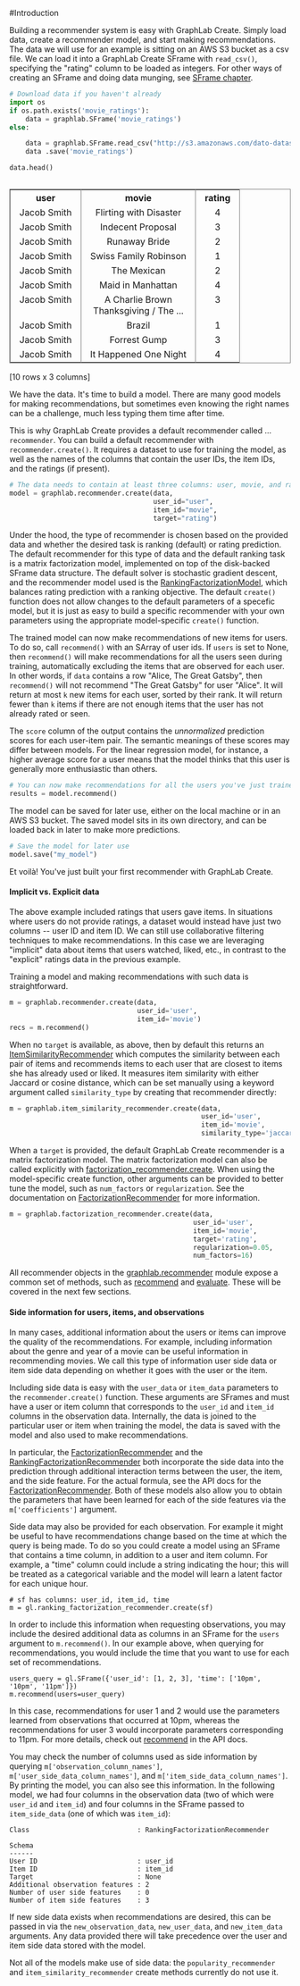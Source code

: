 #Introduction

Building a recommender system is easy with GraphLab Create.  Simply load data, create a recommender model, and start making recommendations. The data we will use for an example is sitting on an AWS S3 bucket as a csv file.  We can load it into a GraphLab Create SFrame with `read_csv()`, specifying the "rating" column to be loaded as integers.  For other ways of creating an SFrame and doing data munging, see [SFrame chapter](../sframe/tabular-data.md).


```python
# Download data if you haven't already
import os
if os.path.exists('movie_ratings'):
    data = graphlab.SFrame('movie_ratings')
else:

    data = graphlab.SFrame.read_csv("http://s3.amazonaws.com/dato-datasets/movie_ratings/training_data.csv", column_type_hints={"rating":int})
    data .save('movie_ratings')

data.head()
```

<div style="max-height:1000px;max-width:1500px;overflow:auto;"><table frame="box" rules="cols">
    <tr>
        <th style="padding-left: 1em; padding-right: 1em; text-align: center">user</th>
        <th style="padding-left: 1em; padding-right: 1em; text-align: center">movie</th>
        <th style="padding-left: 1em; padding-right: 1em; text-align: center">rating</th>
    </tr>
    <tr>
        <td style="padding-left: 1em; padding-right: 1em; text-align: center; vertical-align: top">Jacob Smith</td>
        <td style="padding-left: 1em; padding-right: 1em; text-align: center; vertical-align: top">Flirting with Disaster</td>
        <td style="padding-left: 1em; padding-right: 1em; text-align: center; vertical-align: top">4</td>
    </tr>
    <tr>
        <td style="padding-left: 1em; padding-right: 1em; text-align: center; vertical-align: top">Jacob Smith</td>
        <td style="padding-left: 1em; padding-right: 1em; text-align: center; vertical-align: top">Indecent Proposal</td>
        <td style="padding-left: 1em; padding-right: 1em; text-align: center; vertical-align: top">3</td>
    </tr>
    <tr>
        <td style="padding-left: 1em; padding-right: 1em; text-align: center; vertical-align: top">Jacob Smith</td>
        <td style="padding-left: 1em; padding-right: 1em; text-align: center; vertical-align: top">Runaway Bride</td>
        <td style="padding-left: 1em; padding-right: 1em; text-align: center; vertical-align: top">2</td>
    </tr>
    <tr>
        <td style="padding-left: 1em; padding-right: 1em; text-align: center; vertical-align: top">Jacob Smith</td>
        <td style="padding-left: 1em; padding-right: 1em; text-align: center; vertical-align: top">Swiss Family Robinson</td>
        <td style="padding-left: 1em; padding-right: 1em; text-align: center; vertical-align: top">1</td>
    </tr>
    <tr>
        <td style="padding-left: 1em; padding-right: 1em; text-align: center; vertical-align: top">Jacob Smith</td>
        <td style="padding-left: 1em; padding-right: 1em; text-align: center; vertical-align: top">The Mexican</td>
        <td style="padding-left: 1em; padding-right: 1em; text-align: center; vertical-align: top">2</td>
    </tr>
    <tr>
        <td style="padding-left: 1em; padding-right: 1em; text-align: center; vertical-align: top">Jacob Smith</td>
        <td style="padding-left: 1em; padding-right: 1em; text-align: center; vertical-align: top">Maid in Manhattan</td>
        <td style="padding-left: 1em; padding-right: 1em; text-align: center; vertical-align: top">4</td>
    </tr>
    <tr>
        <td style="padding-left: 1em; padding-right: 1em; text-align: center; vertical-align: top">Jacob Smith</td>
        <td style="padding-left: 1em; padding-right: 1em; text-align: center; vertical-align: top">A Charlie Brown<br>Thanksgiving / The ...</td>
        <td style="padding-left: 1em; padding-right: 1em; text-align: center; vertical-align: top">3</td>
    </tr>
    <tr>
        <td style="padding-left: 1em; padding-right: 1em; text-align: center; vertical-align: top">Jacob Smith</td>
        <td style="padding-left: 1em; padding-right: 1em; text-align: center; vertical-align: top">Brazil</td>
        <td style="padding-left: 1em; padding-right: 1em; text-align: center; vertical-align: top">1</td>
    </tr>
    <tr>
        <td style="padding-left: 1em; padding-right: 1em; text-align: center; vertical-align: top">Jacob Smith</td>
        <td style="padding-left: 1em; padding-right: 1em; text-align: center; vertical-align: top">Forrest Gump</td>
        <td style="padding-left: 1em; padding-right: 1em; text-align: center; vertical-align: top">3</td>
    </tr>
    <tr>
        <td style="padding-left: 1em; padding-right: 1em; text-align: center; vertical-align: top">Jacob Smith</td>
        <td style="padding-left: 1em; padding-right: 1em; text-align: center; vertical-align: top">It Happened One Night</td>
        <td style="padding-left: 1em; padding-right: 1em; text-align: center; vertical-align: top">4</td>
    </tr>
</table>
[10 rows x 3 columns]<br/>
</div>


We have the data.  It's time to build a model.  There are many good models for making recommendations, but sometimes even knowing the right names can be a challenge, much less typing them time after time.

This is why GraphLab Create provides a default recommender called ... `recommender`.  You can build a default recommender with `recommender.create()`.
It requires a dataset to use for training the model, as well as the names of the columns that contain the user IDs, the item IDs, and the ratings (if present).

```python
# The data needs to contain at least three columns: user, movie, and rating.
model = graphlab.recommender.create(data,
                                    user_id="user",
                                    item_id="movie",
                                    target="rating")
```

Under the hood, the type of recommender is chosen based on the
provided data and whether the desired task is ranking (default) or
rating prediction.  The default recommender for this type of data and
the default ranking task is a matrix factorization model, implemented
on top of the disk-backed SFrame data structure.  The default solver
is stochastic gradient descent, and the recommender model used is the
[RankingFactorizationModel](https://dato.com/products/create/docs/generated/graphlab.recommender.ranking_factorization_model.RankingFactorizationModel.html), which balances rating prediction with
a ranking objective.  The default `create()` function does not allow
changes to the default parameters of a specefic model, but it is just
as easy to build a specific recommender with your own parameters using
the appropriate model-specific `create()` function.


The trained model can now make recommendations of new items for users.
To do so, call `recommend()` with an SArray of user ids.  If `users`
is set to None, then `recommend()` will make recommendations for all
the users seen during training, automatically excluding the items that
are observed for each user.  In other words, if `data` contains a row
"Alice, The Great Gatsby", then `recommend()` will not recommend "The
Great Gatsby" for user "Alice".  It will return at most `k` new items
for each user, sorted by their rank.  It will return fewer than `k`
items if there are not enough items that the user has not already
rated or seen.

The `score` column of the output contains the *unnormalized*
prediction scores for each user-item pair.  The semantic meanings of
these scores may differ between models.  For the linear regression
model, for instance, a higher average score for a user means that the
model thinks that this user is generally more enthusiastic than
others.

```python
# You can now make recommendations for all the users you've just trained on
results = model.recommend()
```

The model can be saved for later use, either on the local machine or in an AWS S3 bucket.  The saved model sits in its own directory, and can be loaded back in later to make more predictions.


```python
# Save the model for later use
model.save("my_model")
```

Et voil&agrave;! You've just built your first recommender with GraphLab Create.

#### Implicit vs. Explicit data
The above example included ratings that users gave items.
In situations where users do not provide ratings, a dataset would instead have just two columns -- user ID and item ID. We can still use collaborative filtering techniques to make recommendations. In this case we are leveraging "implicit" data about items that users watched, liked, etc., in contrast to the "explicit" ratings data in the previous example.

Training a model and making recommendations with such data is straightforward.

```python
m = graphlab.recommender.create(data,
                                user_id='user',
                                item_id='movie')
recs = m.recommend()
```

When no `target` is available, as above, then by default this returns an [ItemSimilarityRecommender](https://dato.com/products/create/docs/generated/graphlab.recommender.item_similarity_recommender.ItemSimilarityRecommender.html) which computes the similarity between each pair of items and recommends items to each user that are closest to items she has already used or liked. It measures item similarity with either Jaccard or cosine distance, which can be set
manually using a keyword argument called ``similarity_type`` by creating that
recommender directly:

```python
m = graphlab.item_similarity_recommender.create(data,
                                                user_id='user',
                                                item_id='movie',
                                                similarity_type='jaccard')
```

When a `target` is provided, the default GraphLab Create recommender is a
matrix factorization model. The matrix factorization model can also be
called explicitly with
[factorization_recommender.create](https://dato.com/products/create/docs/generated/graphlab.recommender.factorization_recommender.create.html).
When using the model-specific create function, other arguments can be
provided to better tune the model, such as `num_factors` or
`regularization`.  See the documentation on
[FactorizationRecommender](https://dato.com/products/create/docs/generated/graphlab.recommender.factorization_recommender.FactorizationRecommender.html) for more information.

```python
m = graphlab.factorization_recommender.create(data,
                                              user_id='user',
                                              item_id='movie',
                                              target='rating',
                                              regularization=0.05,
                                              num_factors=16)
```

All recommender objects in the [graphlab.recommender](https://dato.com/products/create/docs/graphlab.toolkits.recommender.html) module expose a common set of methods, such as [recommend](https://dato.com/products/create/docs/generated/graphlab.recommender.factorization_recommender.FactorizationRecommender.recommend.html#graphlab.recommender.factorization_recommender.FactorizationRecommender.recommend)
and [evaluate](https://dato.com/products/create/docs/generated/graphlab.recommender.factorization_recommender.FactorizationRecommender.evaluate.html). These will be covered in the next few sections.

#### Side information for users, items, and observations

In many cases, additional information about the users or items can
improve the quality of the recommendations.  For example, including
information about the genre and year of a movie can be useful
information in recommending movies.  We call this type of information
user side data or item side data depending on whether it goes with the
user or the item.

Including side data is easy with the `user_data` or `item_data`
parameters to the `recommender.create()` function.  These arguments
are SFrames and must have a user or item column that corresponds to
the `user_id` and `item_id` columns in the observation data.  Internally,
the data is joined to the particular user or item when training the
model, the data is saved with the model and also used to make
recommendations.

In particular, the
[FactorizationRecommender](https://dato.com/products/create/docs/generated/graphlab.recommender.factorization_recommender.FactorizationRecommender.html) and the [RankingFactorizationRecommender](https://dato.com/products/create/docs/generated/graphlab.recommender.ranking_factorization_recommender.RankingFactorizationRecommender.html) both incorporate the side data into the prediction through additional interaction terms between the user, the item, and the side feature. For the actual formula, see the API docs for the [FactorizationRecommender](https://dato.com/products/create/docs/generated/graphlab.recommender.factorization_recommender.FactorizationRecommender.html). Both of these models also allow you to obtain the parameters that have been learned for each of the side features via the `m['coefficients']` argument.

Side data may also be provided for each observation. For example it might be useful to have recommendations change based on the time at which the query is being made. To do so you could create a model using an SFrame that contains a time column, in addition to a user and item column. For example, a "time" column could include a string indicating the hour; this will be treated as a categorical variable and the model will learn a latent factor for each unique hour.

```
# sf has columns: user_id, item_id, time
m = gl.ranking_factorization_recommender.create(sf)
```

In order to include this information when requesting observations, you may include the desired additional data as columns in an SFrame for the `users` argument to `m.recommend()`. In our example above, when querying for recommendations, you would include the time that you want to use for each set of recommendations.

```
users_query = gl.SFrame({'user_id': [1, 2, 3], 'time': ['10pm', '10pm', '11pm']})
m.recommend(users=user_query)
```

In this case, recommendations for user 1 and 2 would use the parameters learned from observations that occurred at 10pm, whereas the recommendations for user 3 would incorporate parameters corresponding to 11pm. For more details, check out
  [recommend](https://dato.com/products/create/docs/generated/graphlab.recommender.factorization_recommender.FactorizationRecommender.recommend.html#graphlab.recommender.factorization_recommender.FactorizationRecommender.recommend) in the API docs.

You may check the number of columns used as side information by querying `m['observation_column_names']`, `m['user_side_data_column_names']`, and `m['item_side_data_column_names']`. By printing the model, you can also see this information. In the following model, we had four columns in the observation data (two of which were `user_id` and `item_id`) and four columns in the SFrame passed to `item_side_data` (one of which was `item_id`):

```
Class                           : RankingFactorizationRecommender

Schema
------
User ID                         : user_id
Item ID                         : item_id
Target                          : None
Additional observation features : 2
Number of user side features    : 0
Number of item side features    : 3
```

If new side data exists when recommendations are desired, this can be passed in via the `new_observation_data`, `new_user_data`, and `new_item_data` arguments. Any data provided there will take precedence over the user and item side data stored with the model.

Not all of the models make use of side data: the `popularity_recommender` and `item_similarity_recommender` create methods currently do not use it.  
